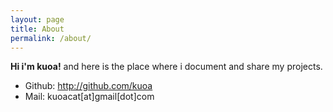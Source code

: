 ```yaml
---
layout: page
title: About
permalink: /about/
---
```

**Hi i'm kuoa!** and here is the place where i document and share my projects.

* Github: http://github.com/kuoa
* Mail: kuoacat[at]gmail[dot]com
